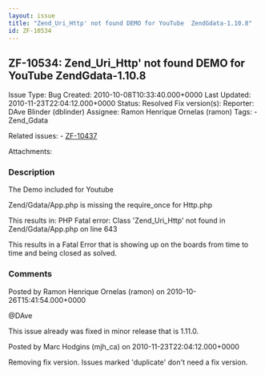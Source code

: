 ```yaml
---
layout: issue
title: "Zend_Uri_Http' not found DEMO for YouTube  ZendGdata-1.10.8"
id: ZF-10534
---
```


ZF-10534: Zend\_Uri\_Http' not found DEMO for YouTube ZendGdata-1.10.8
----------------------------------------------------------------------

 Issue Type: Bug Created: 2010-10-08T10:33:40.000+0000 Last Updated: 2010-11-23T22:04:12.000+0000 Status: Resolved Fix version(s): 
 Reporter:  DAve Blinder (dblinder)  Assignee:  Ramon Henrique Ornelas (ramon)  Tags: - Zend\_Gdata
 
 Related issues: - [ZF-10437](/issues/browse/ZF-10437)
 
 Attachments: 
### Description

The Demo included for Youtube

Zend/Gdata/App.php is missing the require\_once for Http.php

This results in: PHP Fatal error: Class 'Zend\_Uri\_Http' not found in Zend/Gdata/App.php on line 643

This results in a Fatal Error that is showing up on the boards from time to time and being closed as solved.

 

 

### Comments

Posted by Ramon Henrique Ornelas (ramon) on 2010-10-26T15:41:54.000+0000

@DAve

This issue already was fixed in minor release that is 1.11.0.

 

 

Posted by Marc Hodgins (mjh\_ca) on 2010-11-23T22:04:12.000+0000

Removing fix version. Issues marked 'duplicate' don't need a fix version.

 

 